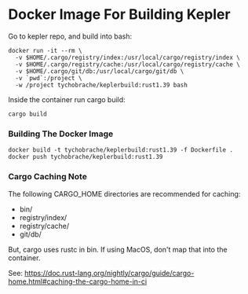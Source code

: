 # Docker Image For Building Kepler

Go to kepler repo, and build into bash:

```
docker run -it --rm \
  -v $HOME/.cargo/registry/index:/usr/local/cargo/registry/index \
  -v $HOME/.cargo/registry/cache:/usr/local/cargo/registry/cache \
  -v $HOME/.cargo/git/db:/usr/local/cargo/git/db \
  -v `pwd`:/project \
  -w /project tychobrache/keplerbuild:rust1.39 bash
```

Inside the container run cargo build:

```
cargo build
```

### Building The Docker Image

```
docker build -t tychobrache/keplerbuild:rust1.39 -f Dockerfile .
docker push tychobrache/keplerbuild:rust1.39
```

### Cargo Caching Note

The following CARGO_HOME directories are recommended for caching:

- bin/
- registry/index/
- registry/cache/
- git/db/

But, cargo uses rustc in bin. If using MacOS, don't map that into the container.

See: https://doc.rust-lang.org/nightly/cargo/guide/cargo-home.html#caching-the-cargo-home-in-ci
